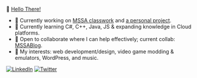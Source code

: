 👋 [Hello There!](https://www.youtube.com/watch?v=rEq1Z0bjdwc)

- 🔭 Currently working on [MSSA classwork](https://github.com/jedington/MSSA.Assignments) and [a personal project](https://github.com/jedington/Canvas-Your-Goals).
- 🌱 Currently learning C#, C++, Java, JS & expanding knowledge in Cloud platforms.
- :sunrise: Open to collaborate where I can help effectively; current collab: [MSSABlog](https://github.com/mssablog/mssablog.github.io).
- :cookie: My interests: web development/design, video game modding & emulators, WordPress, and music.

[![LinkedIn][linkedin-shield]][linkedin-url]
[![Twitter][twitter-shield]][twitter-url]
<!-- [![Twitch][twitch-shield]][twitch-url] -->

[linkedin-shield]: https://img.shields.io/badge/-LinkedIn-black.svg?style=for-the-badge&logo=linkedin&colorB=555
[linkedin-url]: https://www.linkedin.com/in/julian-edington
[twitter-shield]: https://img.shields.io/twitter/follow/arcanicvoid?style=for-the-badge&logo=twitter&colorB=555
[twitter-url]: https://twitter.com/arcanicvoid
[twitch-shield]: https://img.shields.io/twitch/status/arcanicvoid?style=for-the-badge&logo=twitch&colorB=555
[twitch-url]: https://twitch.tv/arcanicvoid
